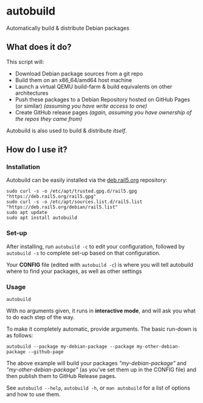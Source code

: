 # autobuild

Automatically build & distribute Debian packages

## What does it do?

This script will:

  - Download Debian package sources from a git repo
  - Build them on an x86_64/amd64 host machine
  - Launch a virtual QEMU build-farm & build equivalents on other architectures
  - Push these packages to a Debian Repository hosted on GitHub Pages (or similar) *(assuming you have write access to one)*
  - Create GitHub release pages *(again, assuming you have ownership of the repos they came from)*

Autobuild is also used to build & distribute *itself*.

## How do I use it?

### Installation

Autobuild can be easily installed via the [deb.rail5.org](https://deb.rail5.org) repository:

```
sudo curl -s -o /etc/apt/trusted.gpg.d/rail5.gpg "https://deb.rail5.org/rail5.gpg"
sudo curl -s -o /etc/apt/sources.list.d/rail5.list "https://deb.rail5.org/debian/rail5.list"
sudo apt update
sudo apt install autobuild
```

### Set-up

After installing, run `autobuild -c` to edit your configuration, followed by `autobuild -s` to complete set-up based on that configuration.

Your **CONFIG** file (edited with `autobuild -c`) is where you will tell autobuild where to find your packages, as well as other settings

### Usage

```
autobuild
```

With no arguments given, it runs in **interactive mode**, and will ask you what to do each step of the way.

To make it completely automatic, provide arguments. The basic run-down is as follows:

```
autobuild --package my-debian-package --package my-other-debian-package --github-page
```

The above example will build your packages *"my-debian-package"* and *"my-other-debian-package"* (as you've set them up in the CONFIG file) and then publish them to GitHub Release pages.

See `autobuild --help`, `autobuild -h`, or `man autobuild` for a list of options and how to use them.
